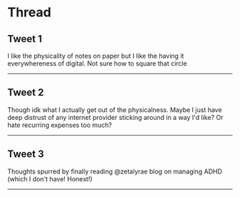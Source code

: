# Thread

## Tweet 1

I like the physicality of notes on paper but I like the having it everywhereness of digital. Not sure how to square that circle

---

## Tweet 2

Though idk what I actually get out of the physicalness. Maybe I just have deep distrust of any internet provider sticking around in a way I'd like? Or hate recurring expenses too much?

---

## Tweet 3

Thoughts spurred by finally reading @zetalyrae blog on managing ADHD (which I don't have! Honest!)

---

